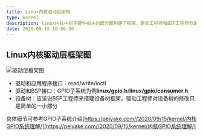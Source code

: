```yaml
---
title: Linux内核驱动层架构
type: kernel
description: linux内核中对于硬件相关的部分都构建了框架，驱动工程师和BSP工程师分属框架的两端，彼此不需要关心对方的实现细节，只需要通过框架API来联系。这种做法让擅长硬件的BSP工程师更能专注于硬件接口，驱动工程师则不需要关注太多硬件层面的东西，大大减轻了驱动工程师的工作量。
date: 2020-09-15 10:00:00
---
```


## Linux内核驱动层框架图

![驱动层框架图](/images/driver_framework.png)

* 驱动和应用程序接口：read/write/ioctl
* 驱动和BSP接口：GPIO子系统为例**linux/gpio.h**/**linux/gpio/consumer.h**
* 设备树：应该说BSP工程师来搭建设备树框架，驱动工程师对设备树的修改只是简单的一小部分


具体细节可参考GPIO子系统介绍[https://peiyake.com//2020/09/15/kernel/内核GPIO系统理解/](https://peiyake.com//2020/09/15/kernel/内核GPIO系统理解/)

